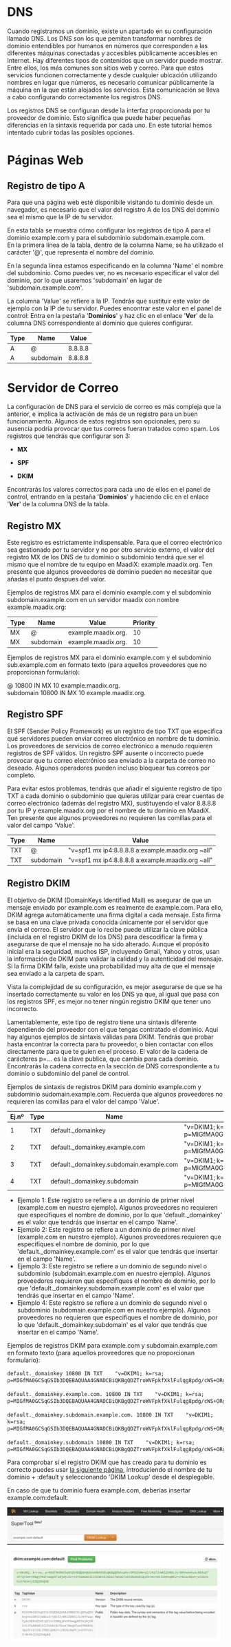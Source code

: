 # DNS

Cuando registramos un dominio, existe un apartado en su configuración llamado DNS. Los DNS son los que pemiten transformar nombres de dominio entendibles por humanos en números que corresponden a las diferentes máquinas conectadas y accesibles públicamente accesibles en Internet. Hay diferentes tipos de contenidos que un servidor puede mostrar. Entre ellos, los más comunes son sitios web y correo. Para que estos servicios funcionen correctamente y desde cualquier ubicación utilizando nombres en lugar que números, es necesario comunicar públicamente la máquina en la que están alojados los servicios. Esta comunicación se lleva a cabo configurando correctamente los registros DNS.  

Los registros DNS se configuran desde la interfaz proporcionada por tu proveedor de dominio. Esto significa que puede haber pequeñas diferencias en la sintaxis requerida por cada uno. En este tutorial hemos intentado cubrir todas las posibles opciones.

# Páginas Web

## Registro de tipo A

Para que una página web esté disponibile visitando tu dominio desde un navegador, es necesario que el valor del registro A de los DNS del dominio sea el mismo que la IP de tu servidor.  

En esta tabla se muestra cómo configurar los registros de tipo A para el dominio example.com y para el subdominio subdomain.example.com.  
En la primera línea de la tabla, dentro de la columna Name, se ha utilizado el carácter '@', que representa el nombre del dominio.   

En la segunda línea estamos especificando en la columna 'Name' el nombre del subdominio. Como puedes ver, no es necesario especificar el valor del dominio, por lo que usaremos 'subdomain' en lugar de 'subdomain.example.com'. 

La columna 'Value' se refiere a la IP. Tendrás que sustituir este valor de ejemplo  con la IP de tu servidor. Puedes encontrar este valor en el panel de control: Entra en la pestaña '**Dominios**' y haz clic en el enlace '**Ver**' de la columna DNS correspondiente al dominio que quieres configurar.



Type         | Name          | Value
------------ | ------------- | ------------
A            | @             | 8.8.8.8
A            | subdomain     | 8.8.8.8



# Servidor de Correo 

La configuración de DNS para el servicio de correo es más compleja que la anterior, e implica la activación de más de un registro para un buen funcionamiento. Algunos de estos registros son opcionales, pero su ausencia podría provocar que tus correos fueran tratados como spam. Los registros que tendrás que configurar son 3:


* **MX**

* **SPF**
  
* **DKIM**


Encontrarás los valores correctos para cada uno de ellos en el panel de control, entrando en la pestaña '**Dominios**' y haciendo clic en el enlace '**Ver**' de la columna DNS de la tabla.

## Registro MX  

Este registro es estrictamente indispensable. Para que el correo electrónico sea gestionado por tu servidor y no por otro servicio externo, el valor del registro MX de los DNS de tu dominio o subdominio tendrá que ser el mismo que el nombre de tu equipo en MaadiX: example.maadix.org. Ten presente que algunos proveedores de dominio pueden no necesitar que añadas el punto despues del valor.  

Ejemplos de registros MX para el dominio example.com y el subdominio subdomain.example.com en un servidor maadix con nombre example.maadix.org:


Type         | Name          | Value               | Priority
------------ | ------------- | ------------------- |----------
MX           | @             | example.maadix.org. |    10
MX           | subdomain     | example.maadix.org. |    10


Ejemplos de registros MX para el dominio example.com y el subdominio sub.example.com en formato texto (para aquellos proveedores que no proporcionan formulario):

@ 10800 IN MX 10 example.maadix.org.  
subdomain  10800 IN MX 10 example.maadix.org.  


## Registro SPF  

El SPF (Sender Policy Framework) es un registro de tipo TXT que especifica qué servidores pueden enviar correo electrónico en nombre de tu dominio. Los proveedores de servicios de correo electrónico a menudo requieren registros de SPF válidos. Un registro SPF ausente o incorrecto puede provocar que tu correo electrónico sea enviado a la carpeta de correo no deseado. Algunos operadores pueden incluso bloquear tus correos por completo. 

Para evitar estos problemas, tendrás que añadir el siguiente registro de tipo TXT a cada dominio o subdominio que quieras utilizar para crear cuentas de correo electrónico (además del registro MX), sustituyendo el valor 8.8.8.8 por tu IP y example.maadix.org por el nombre de tu dominio en MaadiX.  
 Ten presente que algunos proveedores no requieren las comillas para el valor del campo 'Value'.


Type         | Name          | Value               
------------ | ------------- | ------------------------------------------------
TXT          | @             |"v=spf1 mx ip4:8.8.8.8 a:example.maadix.org ~all" 
TXT          | subdomain     |"v=spf1 mx ip4:8.8.8.8 a:example.maadix.org ~all" 

## Registro DKIM 

El objetivo de DKIM (DomainKeys Identified Mail) es asegurar de que un mensaje enviado por example.com es realmente de example.com. Para ello, DKIM agrega automáticamente una firma digital a cada mensaje. Esta firma se basa en una clave privada conocida únicamente por el servidor que envía el correo. El servidor que lo recibe puede utilizar la clave pública (incluida en el registro DKIM de los DNS) para descodificar la firma y asegurarse de que el mensaje no ha sido alterado. Aunque el propósito inicial era la seguridad, muchos ISP, incluyendo Gmail, Yahoo y otros, usan la información de DKIM para validar la calidad y la autenticidad del mensaje. Si la firma DKIM falla, existe una probabilidad muy alta de que el mensaje sea enviado a la carpeta de spam.  

Vista la complejidad de su configuración, es mejor asegurarse de que se ha insertado correctamente su valor en los DNS ya que, al igual que pasa con los registros SPF, es mejor no tener ningún registro DKIM que tener uno incorrecto.  

Lamentablemente, este tipo de registro tiene una sintaxis diferente dependiendo del proveedor con el que tengas contratado el dominio. Aquí hay algunos ejemplos de sintaxis válidas para DKIM. Tendrás que probar hasta encontrar la correcta para tu proveedor, o bien contactar con ellos directamente para que te guíen en el proceso. El valor de la cadena de carácteres p=... es la clave publica, que cambia para cada dominio. Encontrarás la cadena correcta en la sección de DNS correspondiente a tu dominio o subdominio del panel de control.  

Ejemplos de sintaxis de registros DKIM para dominio example.com y subdominio sudomain.example.com. Recuerda que algunos proveedores no requieren las comillas para el valor del campo 'Value'.  



Ej.nº  | Type    | Name                                     | Value
--| ------- | ---------------------------------------- | ----------------------------------------------------------------------------------------------
1 | TXT     | default._domainkey                       |"v=DKIM1; k=rsa; p=MIGfMA0GCSqGSIb3DQEBAQUAA4GNADCBiQKBgQDZTroWVFpkfXklFulqg8pdg/cWS+ORgoi1x97l5NyqlqL7R1qazoIVQ63TYUS8yjxU87z4FAr/zb/+p2ayk+wVqXA7twWLuHPhEHdiBQM5cEbaPX/Q3fMYULTPkmuVLA/aAcNUr3xagyNfpOzUmUAvJfOfozaSik9/ZmHRFFvzdwIDAQAB"
2 | TXT     | default._domainkey.example.com           | "v=DKIM1; k=rsa; p=MIGfMA0GCSqGSIb3DQEBAQUAA4GNADCBiQKBgQDZTroWVFpkfXklFulqg8pdg/cWS+ORgoi1x97l5NyqlqL7R1qazoIVQ63TYUS8yjxU87z4FAr/zb/+p2ayk+wVqXA7twWLuHPhEHdiBQM5cEbaPX/Q3fMYULTPkmuVLA/aAcNUr3xagyNfpOzUmUAvJfOfozaSik9/ZmHRFFvzdwIDAQAB"
3 | TXT     | default._domainkey.subdomain.example.com | "v=DKIM1; k=rsa; p=MIGfMA0GCSqGSIb3DQEBAQUAA4GNADCBiQKBgQDZTroWVFpkfXklFulqg8pdg/cWS+ORgoi1x97l5NyqlqL7R1qazoIVQ63TYUS8yjxU87z4FAr/zb/+p2ayk+wVqXA7twWLuHPhEHdiBQM5cEbaPX/Q3fMYULTPkmuVLA/aAcNUr3xagyNfpOzUmUAvJfOfozaSik9/ZmHRFFvzdwIDAQAB"
4 | TXT     | default._domainkey.subdomain             | "v=DKIM1; k=rsa; p=MIGfMA0GCSqGSIb3DQEBAQUAA4GNADCBiQKBgQDZTroWVFpkfXklFulqg8pdg/cWS+ORgoi1x97l5NyqlqL7R1qazoIVQ63TYUS8yjxU87z4FAr/zb/+p2ayk+wVqXA7twWLuHPhEHdiBQM5cEbaPX/Q3fMYULTPkmuVLA/aAcNUr3xagyNfpOzUmUAvJfOfozaSik9/ZmHRFFvzdwIDAQAB"

* Ejemplo 1: Este registro se refiere a un dominio de primer nivel (example.com en nuestro ejemplo). Algunos proveedores no requieren que especifiques el nombre de dominio, por lo que 'default._domainkey' es el valor que tendrás que insertar en el campo 'Name'.  
* Ejemplo 2: Este registro se refiere a un dominio de primer nivel (example.com en nuestro ejemplo). Algunos proveedores requieren que especifiques el nombre de dominio, por lo que 'default._domainkey.example.com' es el valor que tendrás que insertar en el campo 'Name'.  
* Ejemplo 3: Este registro se refiere a un dominio de segundo nivel o subdominio (subdomain.example.com en nuestro ejemplo). Algunos proveedores requieren que especifiques el nombre de dominio, por lo que 'default._domainkey.subdomain.example.com' es el valor que tendrás que insertar en el campo 'Name'.  
* Ejemplo 4: Este registro se refiere a un dominio de segundo nivel o subdominio (subdomain.example.com en nuestro ejemplo). Algunos proveedores no requieren que especifiques el nombre de dominio, por lo que 'default._domainkey.subdomain' es el valor que tendrás que insertar en el campo 'Name'. 

Ejemplos de registros DKIM para example.com y subdomain.example.com en formato texto (para aquellos proveedores que no proporcionan formulario):  

    default._domainkey 10800 IN TXT    "v=DKIM1; k=rsa; p=MIGfMA0GCSqGSIb3DQEBAQUAA4GNADCBiQKBgQDZTroWVFpkfXklFulqg8pdg/cWS+ORgoi1x97l5NyqlqL7R1qazoIVQ63TYUS8yjxU87z4FAr/zb/+p2ayk+wVqXA7twWLuHPhEHdiBQM5cEbaPX/Q3fMYULTPkmuVLA/aAcNUr3xagyNfpOzUmUAvJfOfozaSik9/ZmHRFFvzdwIDAQAB"

    default._domainkey.example.com. 10800 IN TXT    "v=DKIM1; k=rsa; p=MIGfMA0GCSqGSIb3DQEBAQUAA4GNADCBiQKBgQDZTroWVFpkfXklFulqg8pdg/cWS+ORgoi1x97l5NyqlqL7R1qazoIVQ63TYUS8yjxU87z4FAr/zb/+p2ayk+wVqXA7twWLuHPhEHdiBQM5cEbaPX/Q3fMYULTPkmuVLA/aAcNUr3xagyNfpOzUmUAvJfOfozaSik9/ZmHRFFvzdwIDAQAB"

    default._domainkey.subdomain.example.com. 10800 IN TXT    "v=DKIM1; k=rsa; p=MIGfMA0GCSqGSIb3DQEBAQUAA4GNADCBiQKBgQDZTroWVFpkfXklFulqg8pdg/cWS+ORgoi1x97l5NyqlqL7R1qazoIVQ63TYUS8yjxU87z4FAr/zb/+p2ayk+wVqXA7twWLuHPhEHdiBQM5cEbaPX/Q3fMYULTPkmuVLA/aAcNUr3xagyNfpOzUmUAvJfOfozaSik9/ZmHRFFvzdwIDAQAB"

    default._domainkey.subdomain 10800 IN TXT    "v=DKIM1; k=rsa; p=MIGfMA0GCSqGSIb3DQEBAQUAA4GNADCBiQKBgQDZTroWVFpkfXklFulqg8pdg/cWS+ORgoi1x97l5NyqlqL7R1qazoIVQ63TYUS8yjxU87z4FAr/zb/+p2ayk+wVqXA7twWLuHPhEHdiBQM5cEbaPX/Q3fMYULTPkmuVLA/aAcNUr3xagyNfpOzUmUAvJfOfozaSik9/ZmHRFFvzdwIDAQAB"

Para comprobar si el registro DKIM que has creado para tu dominio es correcto puedes usar [la siguiente página](https://mxtoolbox.com/SuperTool.aspx), introduciendo el nombre de tu dominio + :default y seleccionando 'DKIM Lookup' desde el desplegable.

En caso de que tu dominio fuera example.com, deberías insertar example.com:default. 

![Screenshot](img/dkim-check.png)

